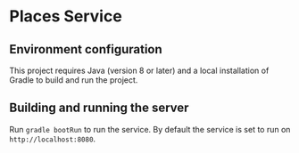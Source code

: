 # Places Service

## Environment configuration

This project requires Java (version 8 or later) and a local installation of Gradle to build and run the project.

## Building and running the server

Run `gradle bootRun` to run the service. By default the service is set to run on `http://localhost:8080`.
